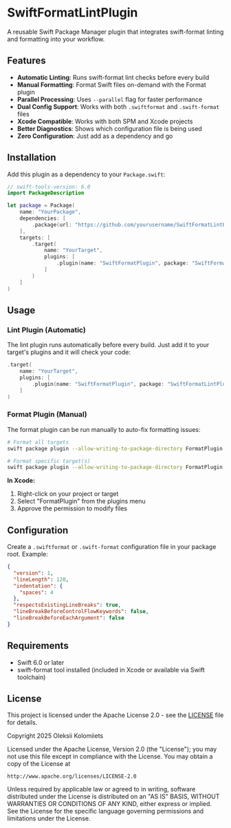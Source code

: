# SwiftFormatLintPlugin

A reusable Swift Package Manager plugin that integrates swift-format linting and formatting into your workflow.

## Features

- **Automatic Linting**: Runs swift-format lint checks before every build
- **Manual Formatting**: Format Swift files on-demand with the Format plugin
- **Parallel Processing**: Uses `--parallel` flag for faster performance
- **Dual Config Support**: Works with both `.swiftformat` and `.swift-format` files
- **Xcode Compatible**: Works with both SPM and Xcode projects
- **Better Diagnostics**: Shows which configuration file is being used
- **Zero Configuration**: Just add as a dependency and go

## Installation

Add this plugin as a dependency to your `Package.swift`:

```swift
// swift-tools-version: 6.0
import PackageDescription

let package = Package(
    name: "YourPackage",
    dependencies: [
        .package(url: "https://github.com/yourusername/SwiftFormatLintPlugin.git", from: "1.0.0")
    ],
    targets: [
        .target(
            name: "YourTarget",
            plugins: [
                .plugin(name: "SwiftFormatPlugin", package: "SwiftFormatLintPlugin")
            ]
        )
    ]
)
```

## Usage

### Lint Plugin (Automatic)

The lint plugin runs automatically before every build. Just add it to your target's plugins and it will check your code:

```swift
.target(
    name: "YourTarget",
    plugins: [
        .plugin(name: "SwiftFormatPlugin", package: "SwiftFormatLintPlugin")
    ]
)
```

### Format Plugin (Manual)

The format plugin can be run manually to auto-fix formatting issues:

```bash
# Format all targets
swift package plugin --allow-writing-to-package-directory FormatPlugin

# Format specific target(s)
swift package plugin --allow-writing-to-package-directory FormatPlugin YourTarget
```

**In Xcode:**
1. Right-click on your project or target
2. Select "FormatPlugin" from the plugins menu
3. Approve the permission to modify files

## Configuration

Create a `.swiftformat` or `.swift-format` configuration file in your package root. Example:

```json
{
  "version": 1,
  "lineLength": 120,
  "indentation": {
    "spaces": 4
  },
  "respectsExistingLineBreaks": true,
  "lineBreakBeforeControlFlowKeywords": false,
  "lineBreakBeforeEachArgument": false
}
```

## Requirements

- Swift 6.0 or later
- swift-format tool installed (included in Xcode or available via Swift toolchain)

## License

This project is licensed under the Apache License 2.0 - see the [LICENSE](LICENSE) file for details.

Copyright 2025 Oleksii Kolomiiets

Licensed under the Apache License, Version 2.0 (the "License");
you may not use this file except in compliance with the License.
You may obtain a copy of the License at

    http://www.apache.org/licenses/LICENSE-2.0

Unless required by applicable law or agreed to in writing, software
distributed under the License is distributed on an "AS IS" BASIS,
WITHOUT WARRANTIES OR CONDITIONS OF ANY KIND, either express or implied.
See the License for the specific language governing permissions and
limitations under the License.
